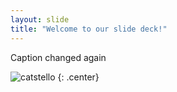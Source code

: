 ```yaml
---
layout: slide
title: "Welcome to our slide deck!"
---
```


Caption changed again

![catstello](https://octodex.github.com/images/catstello.png)
{: .center}
